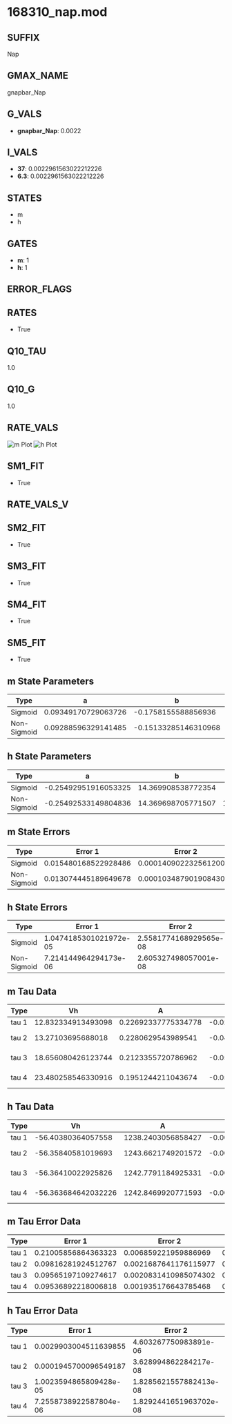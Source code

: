 # 168310_nap.mod

## SUFFIX

Nap

## GMAX_NAME

gnapbar_Nap

## G_VALS

- **gnapbar_Nap**: 0.0022

## I_VALS

- **37**: 0.0022961563022212226
- **6.3**: 0.0022961563022212226

## STATES

- m
- h

## GATES

- **m**: 1
- **h**: 1

## ERROR_FLAGS


## RATES

- True

## Q10_TAU

1.0

## Q10_G

1.0

## RATE_VALS

![m Plot](/Users/pbozelos/Dropbox/icg-Chai-Panos/supermodels/output_markdown_files/Na/168310_nap.mod/images/m.png)
![h Plot](/Users/pbozelos/Dropbox/icg-Chai-Panos/supermodels/output_markdown_files/Na/168310_nap.mod/images/h.png)

## SM1_FIT

- True

## RATE_VALS_V

## SM2_FIT

- True

## SM3_FIT

- True

## SM4_FIT

- True

## SM5_FIT

- True

## m State Parameters

| Type | a | b | c | d |
| --- | --- | --- | --- | --- |
| Sigmoid | 0.09349170729063726 | -0.1758155588856936 |
| Non-Sigmoid | 0.09288596329141485 | -0.15133285146310968 | 1.0071417722366465 | 0.0011152811664725155 |

## h State Parameters

| Type | a | b | c | d |
| --- | --- | --- | --- | --- |
| Sigmoid | -0.25492951916053325 | 14.369908538772354 |
| Non-Sigmoid | -0.25492533149804836 | 14.369698705771507 | 1.0000072619124405 | 7.52555898914469e-07 |

## m State Errors

| Type | Error 1 | Error 2 | Error 3 |
| --- | --- | --- | --- |
| Sigmoid | 0.015480168522928486 | 0.00014090223256120016 | 0.012134014135865746 |
| Non-Sigmoid | 0.013074445189649678 | 0.00010348790190843028 | 0.010248305922176036 |

## h State Errors

| Type | Error 1 | Error 2 | Error 3 |
| --- | --- | --- | --- |
| Sigmoid | 1.0474185301021972e-05 | 2.5581774168929565e-08 | 8.787061969096823e-06 |
| Non-Sigmoid | 7.214144964294173e-06 | 2.605327498057001e-08 | 6.052130741769061e-06 |

## m Tau Data

| Type | Vh | A | b1 | b2 | c1 | c2 | d1 | d2 | e1 | e2 |
| --- | --- | --- | --- | --- | --- | --- | --- | --- | --- | --- |
| tau 1 | 12.832334913493098 | 0.22692337775334778 | -0.027877548029018727 | -0.017982361254972375 |
| tau 2 | 13.27103695688018 | 0.2280629543989541 | -0.04422126037658879 | 0.00028417690963036704 | -0.024542318030727924 | -8.168713254696493e-05 |
| tau 3 | 18.656080426123744 | 0.2123355720786962 | -0.050274220046745026 | 0.0005292218628834532 | -1.981870893788227e-06 | -0.020239876160677215 | -4.830684204968792e-05 | 1.905569145503293e-08 |
| tau 4 | 23.480258546330916 | 0.1951244211043674 | -0.05016947487561616 | 0.0006942981237482214 | -6.278485885704753e-06 | 3.099532875991035e-08 | -0.0148740338013085 | 1.8325013694025598e-06 | -3.877043087868203e-10 | -1.15171675779677e-09 |

## h Tau Data

| Type | Vh | A | b1 | b2 | c1 | c2 | d1 | d2 | e1 | e2 |
| --- | --- | --- | --- | --- | --- | --- | --- | --- | --- | --- |
| tau 1 | -56.40380364057558 | 1238.2403056858427 | -0.006320945509332428 | -0.24979877121629454 |
| tau 2 | -56.35840581019693 | 1243.6621749201572 | -0.006509905558444714 | 1.409610628369553e-06 | -0.24826263490961079 | 1.6594798902456587e-05 |
| tau 3 | -56.36410022925826 | 1242.7791184925331 | -0.006467973400077586 | 7.564042487929376e-07 | 2.8345947661444683e-09 | -0.24847584289461602 | -2.428416114702049e-06 | -6.517393913997533e-08 |
| tau 4 | -56.363684642032226 | 1242.8469920771593 | -0.006472132433834323 | 8.532828152304775e-07 | 1.9628321704971545e-09 | 2.6293514987486304e-12 | -0.24846441493196175 | -7.2676502216729e-07 | -3.217982476655913e-08 | -3.86271068787375e-09 |

## m Tau Error Data

| Type | Error 1 | Error 2 | Error 3 |
| --- | --- | --- | --- |
| tau 1 | 0.21005856864363323 | 0.006859221959886969 | 0.06730205108935372 |
| tau 2 | 0.09816281924512767 | 0.0021687641176115977 | 0.03145103348351706 |
| tau 3 | 0.09565197109274617 | 0.0020831410985074302 | 0.030646566273632027 |
| tau 4 | 0.09536892218006818 | 0.001935176643785468 | 0.030555878364517692 |

## h Tau Error Data

| Type | Error 1 | Error 2 | Error 3 |
| --- | --- | --- | --- |
| tau 1 | 0.0029903004511639855 | 4.603267750983891e-06 | 0.001423413136805377 |
| tau 2 | 0.0001945700096549187 | 3.628994862284217e-08 | 9.261728454856609e-05 |
| tau 3 | 1.0023594865809428e-05 | 1.8285621557882413e-08 | 4.771332126326741e-06 |
| tau 4 | 7.2558738922587804e-06 | 1.8292441651963702e-08 | 3.4538690629645786e-06 |

